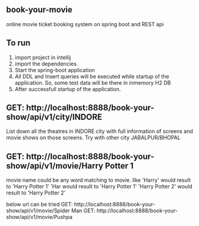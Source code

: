## book-your-movie
online movie ticket booking system on spring boot and REST api

## To run
1. import project in intellij
2. import the dependencies.
3. Start the spring-boot application
4. All DDL and Insert queries will be executed while startup of the application. So, some test data will be there in inmemory H2 DB
5. After successfull startup of the application.


## GET: http://localhost:8888/book-your-show/api/v1/city/INDORE
List down all the theatres in INDORE city with full information of screens and movie shows on those screens.
Try with other city JABALPUR/BHOPAL 

## GET: http://localhost:8888/book-your-show/api/v1/movie/Harry Potter 1
movie name could be any word matching to movie. like 
'Harry' would result to 'Harry Potter 1'
'Har would result to 'Harry Potter 1'
'Harry  Potter 2' would result to 'Harry Potter 2'

below url can be tried
GET: http://localhost:8888/book-your-show/api/v1/movie/Spider Man
GET: http://localhost:8888/book-your-show/api/v1/movie/Pushpa






